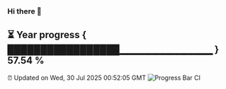 ### Hi there 👋
⏳ Year progress { █████████████████▁▁▁▁▁▁▁▁▁▁▁▁▁ } 57.54 %
---
⏰ Updated on Wed, 30 Jul 2025 00:52:05 GMT
![Progress Bar CI](https://github.com/Moyi321/Moyi321/workflows/Progress%20Bar%20CI/badge.svg)
